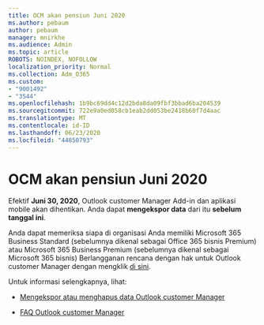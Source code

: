 ```yaml
---
title: OCM akan pensiun Juni 2020
ms.author: pebaum
author: pebaum
manager: mnirkhe
ms.audience: Admin
ms.topic: article
ROBOTS: NOINDEX, NOFOLLOW
localization_priority: Normal
ms.collection: Adm_O365
ms.custom:
- "9001492"
- "3544"
ms.openlocfilehash: 1b9bc69dd4c12d2bda8da09fbf3bbad6ba204539
ms.sourcegitcommit: 722e9a0ed058cb1eab2dd053be2418b60f7d4aac
ms.translationtype: MT
ms.contentlocale: id-ID
ms.lasthandoff: 06/23/2020
ms.locfileid: "44850793"
---
```

# <a name="ocm-to-be-retired-june-2020"></a>OCM akan pensiun Juni 2020


Efektif **Juni 30, 2020**, Outlook customer Manager Add-in dan aplikasi mobile akan dihentikan. Anda dapat **mengekspor data** dari itu **sebelum tanggal ini**.  

Anda dapat memeriksa siapa di organisasi Anda memiliki Microsoft 365 Business Standard (sebelumnya dikenal sebagai Office 365 bisnis Premium) atau Microsoft 365 Business Premium (sebelumnya dikenal sebagai Microsoft 365 bisnis) Berlangganan rencana dengan hak untuk Outlook customer Manager dengan mengklik [di sini](https://admin.microsoft.com/AdminPortal/Home?ref=/users).

Untuk informasi selengkapnya, lihat:

- [Mengekspor atau menghapus data Outlook customer Manager](https://support.office.com/article/1a421cb4-e8de-4b44-bfb8-710b92820439)

- [FAQ Outlook customer Manager](https://support.office.com/article/88e127ca-43a1-4c9d-8d52-6ad3a80f9c32)
